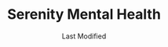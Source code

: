---
layout: location-page
date: Last Modified
description: "Local COVID-19 testing is available at Serenity Mental Health in Carson City, Nevada, USA."
permalink: "locations/nevada/carson-city/serenity-mental-health/"
tags:
  - locations
  - nevada
title: Serenity Mental Health
state: Nevada
stateAbbr: NV
hood: "Carson City"
address: "755 N. Roop St Ste. 101"
city: "Carson City"
zip: "89701"
mapUrl: "http://maps.apple.com/?q=Serenity+Mental+Health&address=755+N+Roop+St+Ste+101,Carson+City,Nevada,89701"
locationType: Drive-thru
phone: "undefined"
website: "https://www.serenitymentalhealth.org/"
onlineBooking: undefined
closed: undefined
closedUpdate: April 17th, 2020
notes: "By appointment only. Privately owned."
days: Contact for hours of operation.
ctaMessage: Learn more
ctaUrl: "https://www.serenitymentalhealth.org/"
---